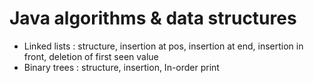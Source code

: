 # Java algorithms & data structures
- Linked lists : structure, insertion at pos, insertion at end, insertion in front, deletion of first seen value
- Binary trees : structure, insertion, In-order print
